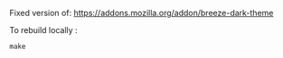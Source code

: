 Fixed version of: https://addons.mozilla.org/addon/breeze-dark-theme

To rebuild locally :

```
make
```
